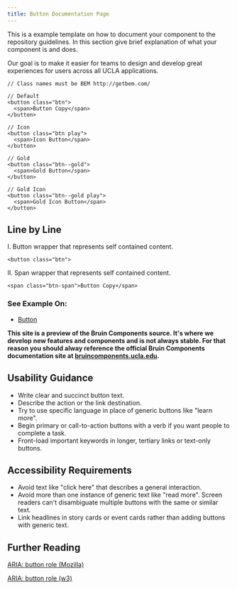 ```yaml
---
title: Button Documentation Page
---
```


This is a example template on how to document your component to the repository guidelines. In this section give brief explanation of what your component is and does.

Our goal is to make it easier for teams to design and develop great experiences for users across all UCLA applications.


```
// Class names must be BEM http://getbem.com/

// Default
<button class="btn">
  <span>Button Copy</span>
</button>

// Icon
<button class="btn play">
  <span>Icon Button</span>
</button>

// Gold
<button class="btn--gold">
  <span>Gold Button</span>
</button>

// Gold Icon
<button class="btn--gold play">
  <span>Gold Icon Button</span>
</button>
```

## Line by Line

I. 	Button wrapper that represents self contained content.
```
<button class="btn">
```

II. 	Span wrapper that represents self contained content.
```
<span class="btn-span">Button Copy</span>
```

### See Example On:

*	[Button](/components/detail/button)

**This site is a preview of the Bruin Components source. It's where we develop new features and components and is not always stable. For that reason you should alway reference the official Bruin Components documentation site at [bruincomponents.ucla.edu](https://bruincomponents.ucla.edu/).**

## Usability Guidance
- Write clear and succinct button text.
- Describe the action or the link destination.
- Try to use specific language in place of generic buttons like "learn more".
- Begin primary or call-to-action buttons with a verb if you want people to complete a task.
- Front-load important keywords in longer, tertiary links or text-only buttons.

## Accessibility Requirements
- Avoid text like "click here" that describes a general interaction.
- Avoid more than one instance of generic text like "read more". Screen readers can't disambiguate multiple buttons with the same or similar text.
- Link headlines in story cards or event cards rather than adding buttons with generic text.

## Further Reading
[ARIA: button role (Mozilla)](https://developer.mozilla.org/en-US/docs/Web/Accessibility/ARIA/Roles/button_role)

[ARIA: button role (w3)](https://www.w3.org/TR/wai-aria-1.1/#button)
